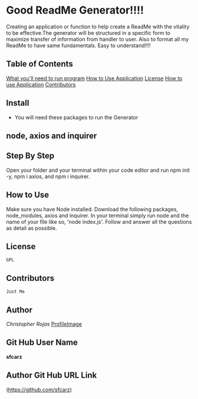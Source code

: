 # Good ReadMe Generator!!!!
    
Creating an application or function to help create a ReadMe with the vitality to be effective.The generator will be structured in a specific form to maximize transfer of information from handler to user. Also to format all my ReadMe to have same fundamentals. Easy to understand!!!!
    
## Table of Contents
[What you'll need to run program](#install)
[How to Use Application](#stepByStep)
[License](#license)
[How to use Application](#howToUse)
[Contributors](#contributors)
    
## Install
* You will need these packages to run the Generator
## node, axios and inquirer
    
## Step By Step
Open your folder and your terminal within your code editor and run npm init -y, npm i axios, and npm i inquirer.
    
## How to Use
Make sure you have Node installed. Download the following packages, node_modules, axios and inquirer. In your terminal simply run node and the name of your file like so, 'node index.js'. Follow and answer all the questions as detail as possible.
    
## License 
    GPL
    
## Contributors
    Just Me
    
## Author
*Christopher Rojas*
[ProfileImage](https://avatars0.githubusercontent.com/u/67611723?v=4)
    
## Git Hub User Name
**sfcarz**
    
## Author Git Hub URL Link
(https://github.com/sfcarz)
    
